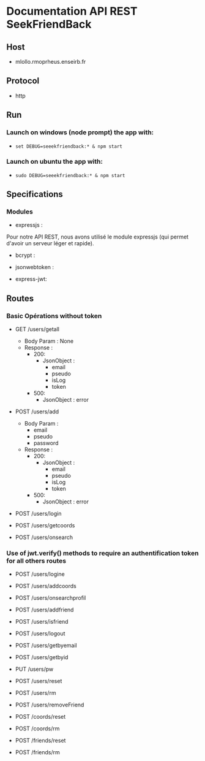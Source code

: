 # Documentation API REST SeekFriendBack

## Host

- mlollo.rmoprheus.enseirb.fr

## Protocol

- http

## Run

### Launch on windows (node prompt) the app with:

- `set DEBUG=seeekfriendback:* & npm start`

### Launch on ubuntu the app with:

- `sudo DEBUG=seeekfriendback:* & npm start`

## Specifications

### Modules

- expressjs :

Pour notre API REST, nous avons utilisé le module expressjs (qui permet d'avoir un serveur léger et rapide). 

- bcrypt :

- jsonwebtoken :

- express-jwt:

## Routes

### Basic Opérations without token

- GET /users/getall
  - Body Param : None
  - Response :
    - 200:
      - JsonObject :
        - email
        - pseudo
        - isLog
        - token
    - 500:
      - JsonObject : error
- POST /users/add
  - Body Param :
    - email
    - pseudo
    - password
  - Response :
    - 200:
      - JsonObject :
        - email
        - pseudo
        - isLog
        - token
    - 500:
      - JsonObject : error
- POST /users/login

- POST /users/getcoords

- POST /users/onsearch

### Use of jwt.verify() methods to require an authentification token for all others routes

- POST /users/logine

- POST /users/addcoords

- POST /users/onsearchprofil

- POST /users/addfriend

- POST /users/isfriend

- POST /users/logout

- POST /users/getbyemail

- POST /users/getbyid

- PUT /users/pw

- POST /users/reset

- POST /users/rm

- POST /users/removeFriend

- POST /coords/reset

- POST /coords/rm

- POST /friends/reset

- POST /friends/rm
